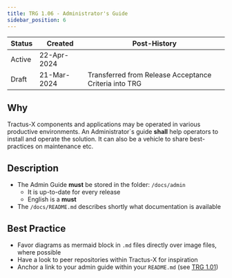 ```yaml
---
title: TRG 1.06 - Administrator's Guide
sidebar_position: 6
---
```


| Status | Created     | Post-History                                          |
|--------|-------------|-------------------------------------------------------|
| Active | 22-Apr-2024 |                                                       |
| Draft  | 21-Mar-2024 | Transferred from Release Acceptance Criteria into TRG |

## Why

Tractus-X components and applications may be operated in various productive environments. An Administrator`s guide **shall** help operators to install and operate the solution. It can also be a vehicle to share best-practices on maintenance etc.

## Description

- The Admin Guide **must** be stored in the folder: `/docs/admin`
  - It is up-to-date for every release
  - English is a **must**
- The `/docs/README.md` describes shortly what documentation is available

## Best Practice

- Favor diagrams as mermaid block in `.md` files directly over image files, where possible
- Have a look to peer repositories within Tractus-X for inspiration
- Anchor a link to your admin guide within your `README.md` (see [TRG 1.01](https://eclipse-tractusx.github.io/docs/release/trg-1/trg-1-1))
